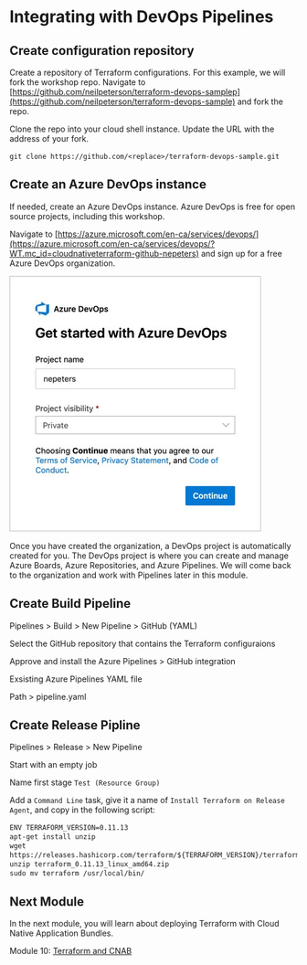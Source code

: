 # Integrating with DevOps Pipelines

## Create configuration repository

Create a repository of Terraform configurations. For this example, we will fork the workshop repo. Navigate to [https://github.com/neilpeterson/terraform-devops-samplep](https://github.com/neilpeterson/terraform-devops-sample) and fork the repo.

Clone the repo into your cloud shell instance. Update the URL with the address of your fork.

```
git clone https://github.com/<replace>/terraform-devops-sample.git
```

## Create an Azure DevOps instance

If needed, create an Azure DevOps instance. Azure DevOps is free for open source projects, including this workshop.

Navigate to [https://azure.microsoft.com/en-ca/services/devops/](https://azure.microsoft.com/en-ca/services/devops/?WT.mc_id=cloudnativeterraform-github-nepeters) and sign up for a free Azure DevOps organization.

![](../images/azd-one.jpg)

Once you have created the organization, a DevOps project is automatically created for you. The DevOps project is where you can create and manage Azure Boards, Azure Repositories, and Azure Pipelines. We will come back to the organization and work with Pipelines later in this module.

## Create Build Pipeline

Pipelines > Build > New Pipeline > GitHub (YAML)

Select the GitHub repository that contains the Terraform configuraions

Approve and install the Azure Pipelines > GitHub integration

Exsisting Azure Pipelines YAML file

Path > pipeline.yaml

## Create Release Pipline

Pipelines > Release > New Pipeline

Start with an empty job

Name first stage `Test (Resource Group)`

Add a `Command Line` task, give it a name of `Install Terraform on Release Agent`, and copy in the following script:

```
ENV TERRAFORM_VERSION=0.11.13
apt-get install unzip
wget https://releases.hashicorp.com/terraform/${TERRAFORM_VERSION}/terraform_${TERRAFORM_VERSION}_linux_amd64.zip
unzip terraform_0.11.13_linux_amd64.zip
sudo mv terraform /usr/local/bin/
```

## Next Module

In the next module, you will learn about deploying Terraform with Cloud Native Application Bundles.

Module 10: [Terraform and CNAB](../11-terraform-cnab)
